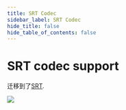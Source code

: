 ```yaml
---
title: SRT Codec
sidebar_label: SRT Codec
hide_title: false
hide_table_of_contents: false
---
```


# SRT codec support

迁移到了[SRT](./srt.md).

![](https://ossrs.net/gif/v1/sls.gif?site=ossrs.net&path=/lts/doc/zh/v6/srt-codec)


